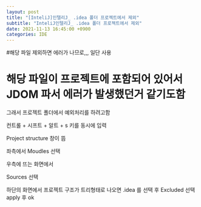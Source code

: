 ```yaml
---
layout: post
title: "[InteliJ]인텔리J_ .idea 폴더 프로젝트에서 제외"
subtitle: "InteliJ인텔리J_ .idea 폴더 프로젝트에서 제외"
date: 2021-11-13 16:45:00 +0900
categories: IDE
---
```

#해당 파일 제외하면 에러가 나므로,,, 일단 사용



# 해당 파일이 프로젝트에 포함되어 있어서 JDOM 파서 에러가 발생했던거 같기도함
   그래서 프로젝트 폴더에서 예외처리를 하려고함


컨트롤 + 시프트 + 알트  + s 키를 동시에 입력

Project structure 창이 뜸

좌측에서 Moudles 선택

우측에 뜨는 화면에서

Sources 선택

하단의 화면에서 프로젝트 구조가 트리형태로 나오면 .idea 를 선택 후 Excluded 선택
apply 후 ok
